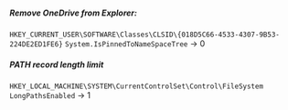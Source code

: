 ##### Remove OneDrive from Explorer:
`HKEY_CURRENT_USER\SOFTWARE\Classes\CLSID\{018D5C66-4533-4307-9B53-224DE2ED1FE6}`
`System.IsPinnedToNameSpaceTree` -> 0

##### PATH record length limit
`HKEY_LOCAL_MACHINE\SYSTEM\CurrentControlSet\Control\FileSystem`
`LongPathsEnabled` -> 1
